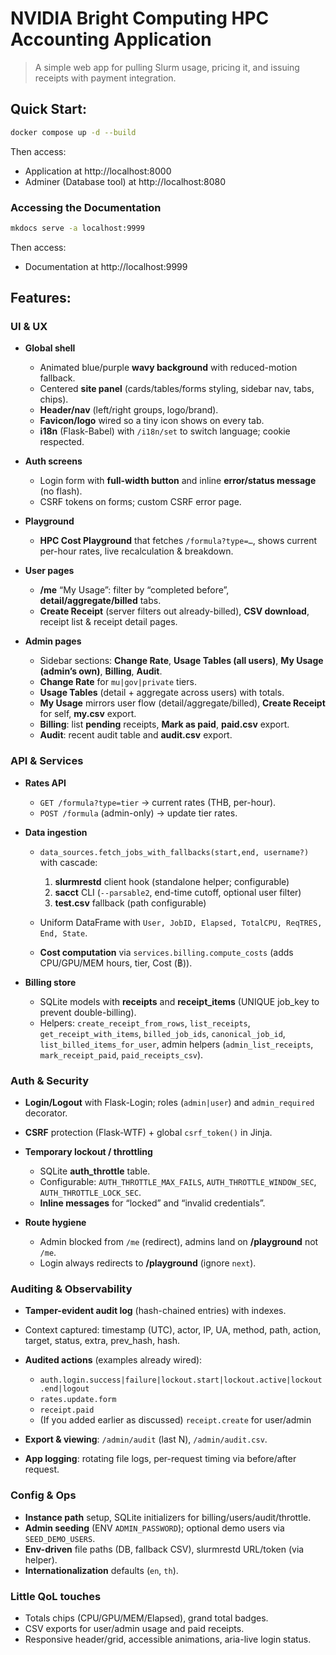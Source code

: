 # NVIDIA Bright Computing HPC Accounting Application

> A simple web app for pulling Slurm usage, pricing it, and issuing receipts with payment integration.

## Quick Start:

```bash
docker compose up -d --build
```

Then access:

- Application at http://localhost:8000
- Adminer (Database tool) at http://localhost:8080

### Accessing the Documentation

```bash
mkdocs serve -a localhost:9999
```

Then access:

- Documentation at http://localhost:9999

## Features:

### UI & UX

- **Global shell**

  - Animated blue/purple **wavy background** with reduced-motion fallback.
  - Centered **site panel** (cards/tables/forms styling, sidebar nav, tabs, chips).
  - **Header/nav** (left/right groups, logo/brand).
  - **Favicon/logo** wired so a tiny icon shows on every tab.
  - **i18n** (Flask-Babel) with `/i18n/set` to switch language; cookie respected.

- **Auth screens**

  - Login form with **full-width button** and inline **error/status message** (no flash).
  - CSRF tokens on forms; custom CSRF error page.

- **Playground**

  - **HPC Cost Playground** that fetches `/formula?type=…`, shows current per-hour rates, live recalculation & breakdown.

- **User pages**

  - **/me** “My Usage”: filter by “completed before”, **detail/aggregate/billed** tabs.
  - **Create Receipt** (server filters out already-billed), **CSV download**, receipt list & receipt detail pages.

- **Admin pages**

  - Sidebar sections: **Change Rate**, **Usage Tables (all users)**, **My Usage (admin’s own)**, **Billing**, **Audit**.
  - **Change Rate** for `mu|gov|private` tiers.
  - **Usage Tables** (detail + aggregate across users) with totals.
  - **My Usage** mirrors user flow (detail/aggregate/billed), **Create Receipt** for self, **my.csv** export.
  - **Billing**: list **pending** receipts, **Mark as paid**, **paid.csv** export.
  - **Audit**: recent audit table and **audit.csv** export.

### API & Services

- **Rates API**

  - `GET /formula?type=tier` → current rates (THB, per-hour).
  - `POST /formula` (admin-only) → update tier rates.

- **Data ingestion**

  - `data_sources.fetch_jobs_with_fallbacks(start,end, username?)` with cascade:

    1. **slurmrestd** client hook (standalone helper; configurable)
    2. **sacct** CLI (`--parsable2`, end-time cutoff, optional user filter)
    3. **test.csv** fallback (path configurable)

  - Uniform DataFrame with `User, JobID, Elapsed, TotalCPU, ReqTRES, End, State`.
  - **Cost computation** via `services.billing.compute_costs` (adds CPU/GPU/MEM hours, tier, Cost (฿)).

- **Billing store**

  - SQLite models with **receipts** and **receipt_items** (UNIQUE job_key to prevent double-billing).
  - Helpers: `create_receipt_from_rows`, `list_receipts`, `get_receipt_with_items`,
    `billed_job_ids`, `canonical_job_id`, `list_billed_items_for_user`,
    admin helpers (`admin_list_receipts`, `mark_receipt_paid`, `paid_receipts_csv`).

### Auth & Security

- **Login/Logout** with Flask-Login; roles (`admin|user`) and `admin_required` decorator.
- **CSRF** protection (Flask-WTF) + global `csrf_token()` in Jinja.
- **Temporary lockout / throttling**

  - SQLite **auth_throttle** table.
  - Configurable: `AUTH_THROTTLE_MAX_FAILS`, `AUTH_THROTTLE_WINDOW_SEC`, `AUTH_THROTTLE_LOCK_SEC`.
  - **Inline messages** for “locked” and “invalid credentials”.

- **Route hygiene**

  - Admin blocked from `/me` (redirect), admins land on **/playground** not `/me`.
  - Login always redirects to **/playground** (ignore `next`).

### Auditing & Observability

- **Tamper-evident audit log** (hash-chained entries) with indexes.
- Context captured: timestamp (UTC), actor, IP, UA, method, path, action, target, status, extra, prev_hash, hash.
- **Audited actions** (examples already wired):

  - `auth.login.success|failure|lockout.start|lockout.active|lockout.end|logout`
  - `rates.update.form`
  - `receipt.paid`
  - (If you added earlier as discussed) `receipt.create` for user/admin

- **Export & viewing**: `/admin/audit` (last N), `/admin/audit.csv`.
- **App logging**: rotating file logs, per-request timing via before/after request.

### Config & Ops

- **Instance path** setup, SQLite initializers for billing/users/audit/throttle.
- **Admin seeding** (ENV `ADMIN_PASSWORD`); optional demo users via `SEED_DEMO_USERS`.
- **Env-driven** file paths (DB, fallback CSV), slurmrestd URL/token (via helper).
- **Internationalization** defaults (`en`, `th`).

### Little QoL touches

- Totals chips (CPU/GPU/MEM/Elapsed), grand total badges.
- CSV exports for user/admin usage and paid receipts.
- Responsive header/grid, accessible animations, aria-live login status.
